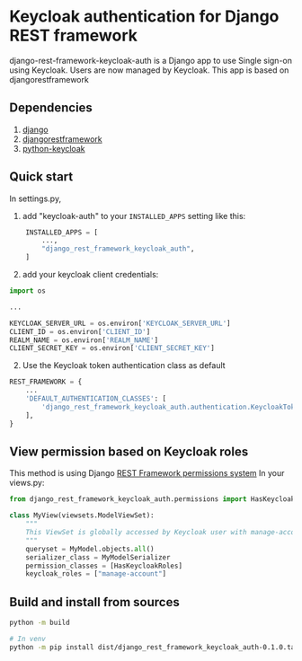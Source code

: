 # Keycloak authentication for Django REST framework


django-rest-framework-keycloak-auth is a Django app to use Single sign-on using Keycloak.
Users are now managed by Keycloak. This app is based on djangorestframework

## Dependencies
1. [django](https://www.djangoproject.com/)
2. [djangorestframework](https://www.django-rest-framework.org/)
3. [python-keycloak](https://github.com/marcospereirampj/python-keycloak)
## Quick start

In settings.py, 
1.  add "keycloak-auth" to your `INSTALLED_APPS` setting like this:

```py
    INSTALLED_APPS = [
        ...,
        "django_rest_framework_keycloak_auth",
    ]
```

2. add your keycloak client credentials:
```py
import os

...

KEYCLOAK_SERVER_URL = os.environ['KEYCLOAK_SERVER_URL']
CLIENT_ID = os.environ['CLIENT_ID']
REALM_NAME = os.environ['REALM_NAME']
CLIENT_SECRET_KEY = os.environ['CLIENT_SECRET_KEY']
```

2. Use the Keycloak token authentication class as default
```py
REST_FRAMEWORK = {
    ...
    'DEFAULT_AUTHENTICATION_CLASSES': [
        'django_rest_framework_keycloak_auth.authentication.KeycloakTokenAuthentication',
    ],
}
```

## View permission based on Keycloak roles
This method is using Django [REST Framework permissions system](https://www.django-rest-framework.org/api-guide/permissions/) In your views.py:
```py
from django_rest_framework_keycloak_auth.permissions import HasKeycloakRoles

class MyView(viewsets.ModelViewSet):
    """
    This ViewSet is globally accessed by Keycloak user with manage-account role.
    """
    queryset = MyModel.objects.all()
    serializer_class = MyModelSerializer
    permission_classes = [HasKeycloakRoles]
    keycloak_roles = ["manage-account"]
```

## Build and install from sources

```sh
python -m build

# In venv
python -m pip install dist/django_rest_framework_keycloak_auth-0.1.0.tar.gz
```